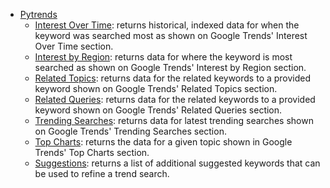 - [Pytrends](https://github.com/GeneralMills/pytrends)
  - [Interest Over Time](https://github.com/GeneralMills/pytrends#interest-over-time): returns historical, indexed data for when the keyword was searched most as shown on Google Trends' Interest Over Time section.
  - [Interest by Region](https://github.com/GeneralMills/pytrends#interest-by-region): returns data for where the keyword is most searched as shown on Google Trends' Interest by Region section.
  - [Related Topics](https://github.com/GeneralMills/pytrends#related-topics): returns data for the related keywords to a provided keyword shown on Google Trends' Related Topics section.
  - [Related Queries](https://github.com/GeneralMills/pytrends#related-queries): returns data for the related keywords to a provided keyword shown on Google Trends' Related Queries section.
  - [Trending Searches](https://github.com/GeneralMills/pytrends#trending-searches): returns data for latest trending searches shown on Google Trends' Trending Searches section.
  - [Top Charts](https://github.com/GeneralMills/pytrends#top-charts): returns the data for a given topic shown in Google Trends' Top Charts section.
  - [Suggestions](https://github.com/GeneralMills/pytrends#suggestions): returns a list of additional suggested keywords that can be used to refine a trend search.
